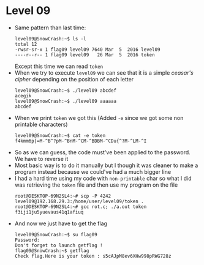 Level 09
========

*	Same pattern than last time:
	```console
	level09@SnowCrash:~$ ls -l 
	total 12
	-rwsr-sr-x 1 flag09 level09 7640 Mar  5  2016 level09
	----r--r-- 1 flag09 level09   26 Mar  5  2016 token
	```
	Except this time we can read `token`
*	When we try to execute `level09` we can see that it is a simple *ceasar's cipher* depending on the position of each letter
	```console
	level09@SnowCrash:~$ ./level09 abcdef
	acegik
	level09@SnowCrash:~$ ./level09 aaaaaa
	abcdef
	```
*	When we print `token` we got this (Added `-e` since we got some non printable characters)
	```console
	level09@SnowCrash:~$ cat -e token
	f4kmm6p|=M-^B^?pM-^BnM-^CM-^BDBM-^CDu{^?M-^LM-^I
	```
*	So as we can guess, the code must've been applied to the password. We have to reverse it
*	Most basic way is to do it manually but I though it was cleaner to make a program instead because we could've had a much bigger line
*	I had a hard time using my code with `non-printable` char so what I did was retrieving the `token` file and then use my program on the file
	```console
	root@DESKTOP-69N2SL4:~# scp -P 4242 level09@192.168.29.3:/home/user/level09/token .
	root@DESKTOP-69N2SL4:~# gcc rot.c; ./a.out token
	f3iji1ju5yuevaus41q1afiuq
	```
*	And now we just have to get the flag
	```console
	level09@SnowCrash:~$ su flag09
	Password: 
	Don't forget to launch getflag !
	flag09@SnowCrash:~$ getflag
	Check flag.Here is your token : s5cAJpM8ev6XHw998pRWG728z
	```